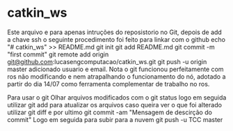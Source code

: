# catkin_ws
Este arquivo e para apenas intruções do reposistorio no Git, depois de add a chave ssh o seguinte procedimento foi feito para linkar com o github
echo "# catkin_ws" >> README.md
git init
git add README.md
git commit -m "first commit"
git remote add origin git@github.com:lucasengcomputacao/catkin_ws.git
git push -u origin master
adicionado usuario e email.
Nota o git funcionou perfeitamente com ros não modificando e nem atrapalhando o funcionamento do nó, adotado a partir do dia 14/07 como ferramenta complementar de trabalho no ros.

Para usar o git
Olhar arquivos modificados com o git status
logo em seguida utilizar git add para atualizar os arquivos
caso queira ver o que foi alterado utilizar git diff
e por ultimo git commit -am "Mensagem de descirção do commit"
Logo em seguida  para subir para a nuvem
git push -u TCC master
